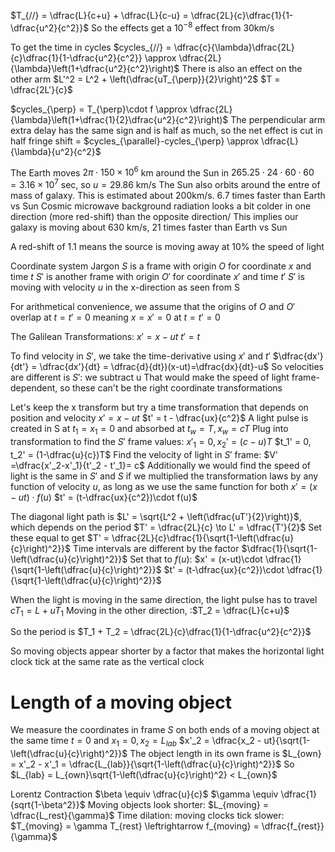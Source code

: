 $T_{//} = \dfrac{L}{c+u} + \dfrac{L}{c-u} = \dfrac{2L}{c}\dfrac{1}{1-\dfrac{u^2}{c^2}}$
So the effects get a $10^{-8}$ effect from 30km/s

To get the time in cycles
$cycles_{//} = \dfrac{c}{\lambda}\dfrac{2L}{c}\dfrac{1}{1-\dfrac{u^2}{c^2}} \approx \dfrac{2L}{\lambda}\left(1+\dfrac{u^2}{c^2}\right)$
There is also an effect on the other arm
$L'^2 = L^2 + \left(\dfrac{uT_{\perp}}{2}\right)^2$
	$T = \dfrac{2L'}{c}$

$cycles_{\perp} = T_{\perp}\cdot f \approx \dfrac{2L}{\lambda}\left(1+\dfrac{1}{2}\dfrac{u^2}{c^2}\right)$
The perpendicular arm extra delay has the same sign and is half as much, so the net effect is cut in half
	fringe shift = $cycles_{\parallel}-cycles_{\perp} \approx \dfrac{L}{\lambda}{u^2}{c^2}$
	
The Earth moves $2\pi \cdot 150\times10^6$ km around the Sun in $265.25\cdot 24\cdot 60\cdot 60 = 3.16\times 10^7$ sec, so $u = 29.86$ km/s
The Sun also orbits around the entre of mass of galaxy. This is estimated about 200km/s. 6.7 times faster than Earth vs Sun
Cosmic microwave background radiation looks a bit colder in one direction (more red-shift) than the opposite direction/ This implies our galaxy is moving about 630 km/s, 21 times faster than Earth vs Sun

A red-shift of 1.1 means the source is moving away at 10% the speed of light

Coordinate system Jargon
$S$ is a frame with origin $O$ for coordinate $x$ and time $t$
$S'$ is another frame with origin $O'$ for coordinate $x'$ and time $t'$
$S'$ is moving with velocity $u$ in the x-direction as seen from S

For arithmetical convenience, we assume that the origins of $O$ and $O'$ overlap at $t = t' = 0$ meaning $x = x' = 0$ at $t = t' = 0$

The Galilean Transformations:
	$x' = x - ut$            $t' = t$

To find velocity in $S'$, we take the time-derivative using $x'$ and $t'$
	$\dfrac{dx'}{dt'} = \dfrac{dx'}{dt} = \dfrac{d}{dt})(x-ut)=\dfrac{dx}{dt}-u$
		So velocities are different is $S'$: we subtract u
			That would make the speed of light frame-dependent, so these can't be the right coordinate transformations

Let's keep the x transform but try a time transformation that depends on position and velocity
	$x' = x-ut$
	$t' = t - \dfrac{ux}{c^2}$
	A light pulse is created in S at $t_1 = x_1 = 0$ and absorbed at $t_w = T, x_w = cT$
	Plug into transformation to find the $S'$ frame values:
		$x'_1 = 0, x_2' = (c-u)T$
		$t_1' = 0, t_2' = (1-\dfrac{u}{c})T$
	Find the velocity of light in $S'$ frame:
		$V' =\dfrac{x'_2-x'_1}{t'_2 - t'_1}= c$
	Additionally we would find the speed of light is the same in $S'$ and $S$ if we multiplied the transformation laws by any function of velocity $u$, as long as we use the same function for both
		$x' = (x-ut)\cdot f(u)$
		$t' = (t-\dfrac{ux}{c^2})\cdot f(u)$

The diagonal light path is $L' = \sqrt{L^2 + \left(\dfrac{uT'}{2}\right)}$, which depends on the period $T' = \dfrac{2L}{c} \to L' = \dfrac{T'}{2}$
Set these equal to get $T' = \dfrac{2L}{c}\dfrac{1}{\sqrt{1-\left(\dfrac{u}{c}\right)^2}}$
Time intervals are different by the factor $\dfrac{1}{\sqrt{1-\left(\dfrac{u}{c}\right)^2}}$
Set that to $f(u)$:
	$x' = (x-ut)\cdot \dfrac{1}{\sqrt{1-\left(\dfrac{u}{c}\right)^2}}$
	$t' = (t-\dfrac{ux}{c^2})\cdot \dfrac{1}{\sqrt{1-\left(\dfrac{u}{c}\right)^2}}$

When the light is moving in the same direction, the light pulse has to travel $cT_1 = L + uT_1$
Moving in the other direction, :$T_2 = \dfrac{L}{c+u}$

So the period is $T_1 + T_2 = \dfrac{2L}{c}\dfrac{1}{1-\dfrac{u^2}{c^2}}$

So moving objects appear shorter by a factor that makes the horizontal light clock tick at the same rate as the vertical clock

# Length of a moving object
We measure the coordinates in frame $S$ on both ends of a moving object at the same time $t = 0$ and $x_1 = 0, x_2 = L_{lab}$
	$x'_2 = \dfrac{x_2 - ut}{\sqrt{1-\left(\dfrac{u}{c}\right)^2}}$
The object length in its own frame is $L_{own} = x'_2 - x'_1 = \dfrac{L_{lab}}{\sqrt{1-\left(\dfrac{u}{c}\right)^2}}$
So $L_{lab} = L_{own}\sqrt{1-\left(\dfrac{u}{c}\right)^2} < L_{own}$

Lorentz Contraction
	$\beta \equiv \dfrac{u}{c}$      $\gamma \equiv \dfrac{1}{sqrt{1-\beta^2}}$
	Moving objects look shorter: $L_{moving} = \dfrac{L_rest}{\gamma}$
	Time dilation: moving clocks tick slower: $T_{moving} = \gamma T_{rest} \leftrightarrow f_{moving} = \dfrac{f_{rest}}{\gamma}$
	